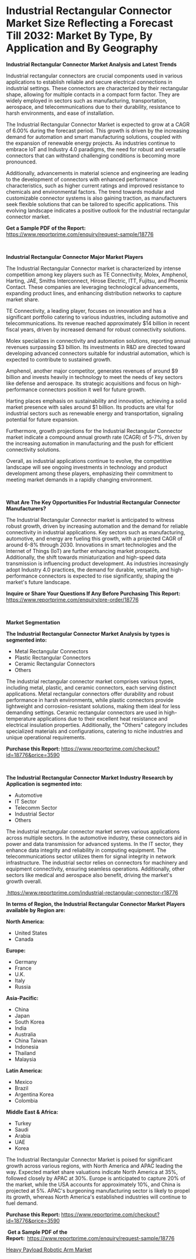 <p><h1>Industrial Rectangular Connector Market Size Reflecting a Forecast Till 2032: Market By Type, By Application and By Geography</h1></p><p><strong>Industrial Rectangular Connector Market Analysis and Latest Trends</strong></p>
<p><p>Industrial rectangular connectors are crucial components used in various applications to establish reliable and secure electrical connections in industrial settings. These connectors are characterized by their rectangular shape, allowing for multiple contacts in a compact form factor. They are widely employed in sectors such as manufacturing, transportation, aerospace, and telecommunications due to their durability, resistance to harsh environments, and ease of installation.</p><p>The Industrial Rectangular Connector Market is expected to grow at a CAGR of 6.00% during the forecast period. This growth is driven by the increasing demand for automation and smart manufacturing solutions, coupled with the expansion of renewable energy projects. As industries continue to embrace IoT and Industry 4.0 paradigms, the need for robust and versatile connectors that can withstand challenging conditions is becoming more pronounced.</p><p>Additionally, advancements in material science and engineering are leading to the development of connectors with enhanced performance characteristics, such as higher current ratings and improved resistance to chemicals and environmental factors. The trend towards modular and customizable connector systems is also gaining traction, as manufacturers seek flexible solutions that can be tailored to specific applications. This evolving landscape indicates a positive outlook for the industrial rectangular connector market.</p></p>
<p><strong>Get a Sample PDF of the Report:&nbsp;</strong> <a href="https://www.reportprime.com/enquiry/request-sample/18776?utm_campaign=2450&utm_medium=2&utm_source=Github&utm_content=ia&utm_term=19032025&utm_id=industrial-rectangular-connector">https://www.reportprime.com/enquiry/request-sample/18776</a></p>
<p>&nbsp;</p>
<p><strong>Industrial Rectangular Connector Major Market Players</strong></p>
<p><p>The Industrial Rectangular Connector market is characterized by intense competition among key players such as TE Connectivity, Molex, Amphenol, Harting, JAE, Smiths Interconnect, Hirose Electric, ITT, Fujitsu, and Phoenix Contact. These companies are leveraging technological advancements, expanding product lines, and enhancing distribution networks to capture market share.</p><p>TE Connectivity, a leading player, focuses on innovation and has a significant portfolio catering to various industries, including automotive and telecommunications. Its revenue reached approximately $14 billion in recent fiscal years, driven by increased demand for robust connectivity solutions.</p><p>Molex specializes in connectivity and automation solutions, reporting annual revenues surpassing $3 billion. Its investments in R&D are directed toward developing advanced connectors suitable for industrial automation, which is expected to contribute to sustained growth.</p><p>Amphenol, another major competitor, generates revenues of around $9 billion and invests heavily in technology to meet the needs of key sectors like defense and aerospace. Its strategic acquisitions and focus on high-performance connectors position it well for future growth.</p><p>Harting places emphasis on sustainability and innovation, achieving a solid market presence with sales around $1 billion. Its products are vital for industrial sectors such as renewable energy and transportation, signaling potential for future expansion.</p><p>Furthermore, growth projections for the Industrial Rectangular Connector market indicate a compound annual growth rate (CAGR) of 5-7%, driven by the increasing automation in manufacturing and the push for efficient connectivity solutions.</p><p>Overall, as industrial applications continue to evolve, the competitive landscape will see ongoing investments in technology and product development among these players, emphasizing their commitment to meeting market demands in a rapidly changing environment.</p></p>
<p>&nbsp;</p>
<p><strong>What Are The Key Opportunities For Industrial Rectangular Connector Manufacturers?</strong></p>
<p><p>The Industrial Rectangular Connector market is anticipated to witness robust growth, driven by increasing automation and the demand for reliable connectivity in industrial applications. Key sectors such as manufacturing, automotive, and energy are fueling this growth, with a projected CAGR of around 6-8% through 2030. Innovations in smart technologies and the Internet of Things (IoT) are further enhancing market prospects. Additionally, the shift towards miniaturization and high-speed data transmission is influencing product development. As industries increasingly adopt Industry 4.0 practices, the demand for durable, versatile, and high-performance connectors is expected to rise significantly, shaping the market's future landscape.</p></p>
<p><strong>Inquire or Share Your Questions If Any Before Purchasing This Report:</strong> <a href="https://www.reportprime.com/enquiry/pre-order/18776?utm_campaign=2450&utm_medium=2&utm_source=Github&utm_content=ia&utm_term=19032025&utm_id=industrial-rectangular-connector">https://www.reportprime.com/enquiry/pre-order/18776</a></p>
<p>&nbsp;</p>
<p><strong>Market Segmentation</strong></p>
<p><strong>The Industrial Rectangular Connector Market Analysis by types is segmented into:</strong></p>
<p><ul><li>Metal Rectangular Connectors</li><li>Plastic Rectangular Connectors</li><li>Ceramic Rectangular Connectors</li><li>Others</li></ul></p>
<p><p>The industrial rectangular connector market comprises various types, including metal, plastic, and ceramic connectors, each serving distinct applications. Metal rectangular connectors offer durability and robust performance in harsh environments, while plastic connectors provide lightweight and corrosion-resistant solutions, making them ideal for less demanding settings. Ceramic rectangular connectors are used in high-temperature applications due to their excellent heat resistance and electrical insulation properties. Additionally, the "Others" category includes specialized materials and configurations, catering to niche industries and unique operational requirements.</p></p>
<p><strong>Purchase this Report:&nbsp;</strong><a href="https://www.reportprime.com/checkout?id=18776&price=3590&utm_campaign=2450&utm_medium=2&utm_source=Github&utm_content=ia&utm_term=19032025&utm_id=industrial-rectangular-connector">https://www.reportprime.com/checkout?id=18776&price=3590</a></p>
<p>&nbsp;</p>
<p><strong>The Industrial Rectangular Connector Market Industry Research by Application is segmented into:</strong></p>
<p><ul><li>Automotive</li><li>IT Sector</li><li>Telecomm Sector</li><li>Industrial Sector</li><li>Others</li></ul></p>
<p><p>The industrial rectangular connector market serves various applications across multiple sectors. In the automotive industry, these connectors aid in power and data transmission for advanced systems. In the IT sector, they enhance data integrity and reliability in computing equipment. The telecommunications sector utilizes them for signal integrity in network infrastructure. The industrial sector relies on connectors for machinery and equipment connectivity, ensuring seamless operations. Additionally, other sectors like medical and aerospace also benefit, driving the market's growth overall.</p></p>
<p><a href="https://www.reportprime.com/industrial-rectangular-connector-r18776?utm_campaign=2450&utm_medium=2&utm_source=Github&utm_content=ia&utm_term=19032025&utm_id=industrial-rectangular-connector">&nbsp;https://www.reportprime.com/industrial-rectangular-connector-r18776</a></p>
<p><strong>In terms of Region, the Industrial Rectangular Connector Market Players available by Region are:</strong></p>
<p>
    <p> <strong> North America: </strong>
        <ul>
            <li>United States</li>
            <li>Canada</li>
        </ul>
        </p> 
    <p> <strong> Europe: </strong>
        <ul>
            <li>Germany</li>
            <li>France</li>
            <li>U.K.</li>
            <li>Italy</li>
            <li>Russia</li>
        </ul>
        </p> 
    <p> <strong> Asia-Pacific: </strong>
        <ul>
            <li>China</li>
            <li>Japan</li>
            <li>South Korea</li>
            <li>India</li>
            <li>Australia</li>
            <li>China Taiwan</li>
            <li>Indonesia</li>
            <li>Thailand</li>
            <li>Malaysia</li>
        </ul>
        </p> 
    <p> <strong> Latin America: </strong>
        <ul>
            <li>Mexico</li>
            <li>Brazil</li>
            <li>Argentina Korea</li>
            <li>Colombia</li>
        </ul>
        </p> 
    <p> <strong> Middle East & Africa: </strong>
        <ul>
            <li>Turkey</li>
            <li>Saudi</li>
            <li>Arabia</li>
            <li>UAE</li>
            <li>Korea</li>
        </ul>
    </p>
    </p>
<p><p>The Industrial Rectangular Connector Market is poised for significant growth across various regions, with North America and APAC leading the way. Expected market share valuations indicate North America at 35%, followed closely by APAC at 30%. Europe is anticipated to capture 20% of the market, while the USA accounts for approximately 10%, and China is projected at 5%. APAC's burgeoning manufacturing sector is likely to propel its growth, whereas North America's established industries will continue to fuel demand.</p></p>
<p><strong>Purchase this Report: </strong><a href="https://www.reportprime.com/checkout?id=18776&price=3590&utm_campaign=2450&utm_medium=2&utm_source=Github&utm_content=ia&utm_term=19032025&utm_id=industrial-rectangular-connector">https://www.reportprime.com/checkout?id=18776&price=3590</a></p>
<p>&nbsp;<strong>Get a Sample PDF of the Report:&nbsp;&nbsp;</strong><a href="https://www.reportprime.com/enquiry/request-sample/18776?utm_campaign=2450&utm_medium=2&utm_source=Github&utm_content=ia&utm_term=19032025&utm_id=industrial-rectangular-connector">https://www.reportprime.com/enquiry/request-sample/18776</a></p>
<p><strong></strong></p>
<p><p><a href="https://github.com/oeungcolesh0/Market-Research-Report-List-1/blob/main/heavy-payload-robotic-arm-market.md?utm_campaign=2450&utm_medium=2&utm_source=Github&utm_content=ia&utm_term=19032025&utm_id=industrial-rectangular-connector">Heavy Payload Robotic Arm Market</a></p></p>
